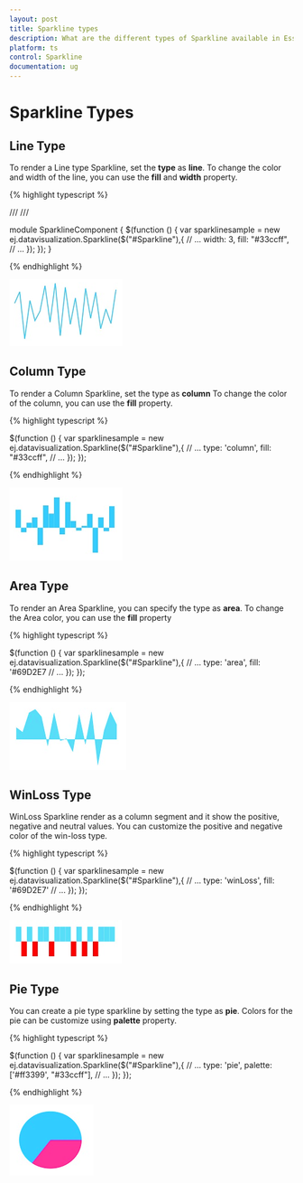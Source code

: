 ```yaml
---
layout: post
title: Sparkline types
description: What are the different types of Sparkline available in Essential typescript Chart.
platform: ts
control: Sparkline
documentation: ug
---
```


# Sparkline Types

## Line Type

To render a Line type Sparkline, set the **type** as **line**. To change the color and width of the line, you can use the **fill** and **width** property.	

{% highlight typescript %}

/// <reference path="tsfiles/jquery.d.ts" />
/// <reference path="tsfiles/ej.web.all.d.ts" />

module SparklineComponent {
    $(function () {
        var sparklinesample = new ej.datavisualization.Sparkline($("#Sparkline"),{
            // ...
            width: 3,
            fill: "#33ccff", 
            // ...
       });
    });
}

{% endhighlight %}

![](Sparkline-Types_images/Sparkline-Types_img1.png)

## Column Type

To render a Column Sparkline, set the type as **column** To change the color of the column, you can use the **fill** property.

{% highlight typescript %}

$(function () {
        var sparklinesample = new ej.datavisualization.Sparkline($("#Sparkline"),{
            // ...
            type: 'column',
            fill: "#33ccff",
            // ...
       });
    });

{% endhighlight %}

![](Sparkline-Types_images/Sparkline-Types_img2.png)

## Area Type

To render an Area Sparkline, you can specify the type as **area**. To change the Area color, you can use the **fill** property

{% highlight typescript %}

$(function () {
        var sparklinesample = new ej.datavisualization.Sparkline($("#Sparkline"),{
            // ...
            type: 'area',
            fill: '#69D2E7
            // ...
       });
    });

{% endhighlight %}

![](Sparkline-Types_images/Sparkline-Types_img3.png)

## WinLoss Type

WinLoss Sparkline render as a column segment and it show the positive, negative and neutral values. You can customize the positive and negative color of the win-loss type.

{% highlight typescript %}

$(function () {
        var sparklinesample = new ej.datavisualization.Sparkline($("#Sparkline"),{
            // ...
             type: 'winLoss',
            fill: '#69D2E7'
            // ...
       });
    });

{% endhighlight %}

![](Sparkline-Types_images/Sparkline-Types_img4.png)

## Pie Type

You can create a pie type sparkline by setting the type as **pie**. Colors for the pie can be customize using **palette** property.

{% highlight typescript %}

$(function () {
        var sparklinesample = new ej.datavisualization.Sparkline($("#Sparkline"),{
            // ...
            type: 'pie',
            palette: ['#ff3399', "#33ccff"],
            // ...
       });
    });

{% endhighlight %}

![](Sparkline-Types_images/Sparkline-Types_img5.png)
